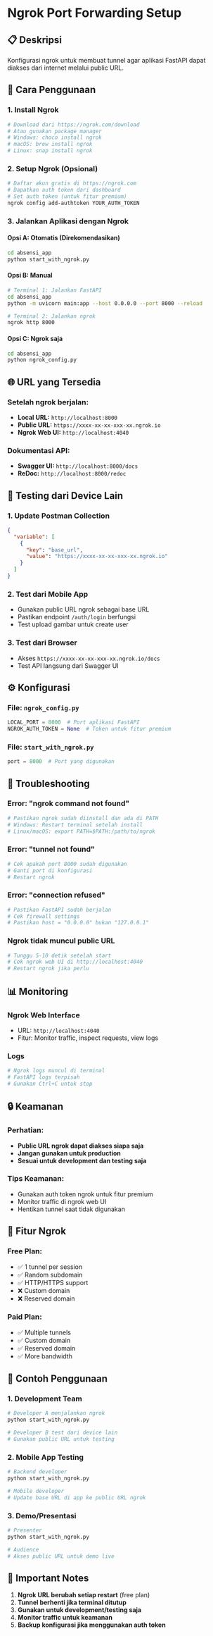 # Ngrok Port Forwarding Setup

## 📋 Deskripsi
Konfigurasi ngrok untuk membuat tunnel agar aplikasi FastAPI dapat diakses dari internet melalui public URL.

## 🚀 Cara Penggunaan

### 1. Install Ngrok
```bash
# Download dari https://ngrok.com/download
# Atau gunakan package manager
# Windows: choco install ngrok
# macOS: brew install ngrok
# Linux: snap install ngrok
```

### 2. Setup Ngrok (Opsional)
```bash
# Daftar akun gratis di https://ngrok.com
# Dapatkan auth token dari dashboard
# Set auth token (untuk fitur premium)
ngrok config add-authtoken YOUR_AUTH_TOKEN
```

### 3. Jalankan Aplikasi dengan Ngrok

#### Opsi A: Otomatis (Direkomendasikan)
```bash
cd absensi_app
python start_with_ngrok.py
```

#### Opsi B: Manual
```bash
# Terminal 1: Jalankan FastAPI
cd absensi_app
python -m uvicorn main:app --host 0.0.0.0 --port 8000 --reload

# Terminal 2: Jalankan ngrok
ngrok http 8000
```

#### Opsi C: Ngrok saja
```bash
cd absensi_app
python ngrok_config.py
```

## 🌐 URL yang Tersedia

### Setelah ngrok berjalan:
- **Local URL:** `http://localhost:8000`
- **Public URL:** `https://xxxx-xx-xx-xxx-xx.ngrok.io`
- **Ngrok Web UI:** `http://localhost:4040`

### Dokumentasi API:
- **Swagger UI:** `http://localhost:8000/docs`
- **ReDoc:** `http://localhost:8000/redoc`

## 📱 Testing dari Device Lain

### 1. Update Postman Collection
```json
{
  "variable": [
    {
      "key": "base_url",
      "value": "https://xxxx-xx-xx-xxx-xx.ngrok.io"
    }
  ]
}
```

### 2. Test dari Mobile App
- Gunakan public URL ngrok sebagai base URL
- Pastikan endpoint `/auth/login` berfungsi
- Test upload gambar untuk create user

### 3. Test dari Browser
- Akses `https://xxxx-xx-xx-xxx-xx.ngrok.io/docs`
- Test API langsung dari Swagger UI

## ⚙️ Konfigurasi

### File: `ngrok_config.py`
```python
LOCAL_PORT = 8000  # Port aplikasi FastAPI
NGROK_AUTH_TOKEN = None  # Token untuk fitur premium
```

### File: `start_with_ngrok.py`
```python
port = 8000  # Port yang digunakan
```

## 🔧 Troubleshooting

### Error: "ngrok command not found"
```bash
# Pastikan ngrok sudah diinstall dan ada di PATH
# Windows: Restart terminal setelah install
# Linux/macOS: export PATH=$PATH:/path/to/ngrok
```

### Error: "tunnel not found"
```bash
# Cek apakah port 8000 sudah digunakan
# Ganti port di konfigurasi
# Restart ngrok
```

### Error: "connection refused"
```bash
# Pastikan FastAPI sudah berjalan
# Cek firewall settings
# Pastikan host = "0.0.0.0" bukan "127.0.0.1"
```

### Ngrok tidak muncul public URL
```bash
# Tunggu 5-10 detik setelah start
# Cek ngrok web UI di http://localhost:4040
# Restart ngrok jika perlu
```

## 📊 Monitoring

### Ngrok Web Interface
- URL: `http://localhost:4040`
- Fitur: Monitor traffic, inspect requests, view logs

### Logs
```bash
# Ngrok logs muncul di terminal
# FastAPI logs terpisah
# Gunakan Ctrl+C untuk stop
```

## 🔒 Keamanan

### Perhatian:
- **Public URL ngrok dapat diakses siapa saja**
- **Jangan gunakan untuk production**
- **Sesuai untuk development dan testing saja**

### Tips Keamanan:
- Gunakan auth token ngrok untuk fitur premium
- Monitor traffic di ngrok web UI
- Hentikan tunnel saat tidak digunakan

## 🎯 Fitur Ngrok

### Free Plan:
- ✅ 1 tunnel per session
- ✅ Random subdomain
- ✅ HTTP/HTTPS support
- ❌ Custom domain
- ❌ Reserved domain

### Paid Plan:
- ✅ Multiple tunnels
- ✅ Custom domain
- ✅ Reserved domain
- ✅ More bandwidth

## 📝 Contoh Penggunaan

### 1. Development Team
```bash
# Developer A menjalankan ngrok
python start_with_ngrok.py

# Developer B test dari device lain
# Gunakan public URL untuk testing
```

### 2. Mobile App Testing
```bash
# Backend developer
python start_with_ngrok.py

# Mobile developer
# Update base URL di app ke public URL ngrok
```

### 3. Demo/Presentasi
```bash
# Presenter
python start_with_ngrok.py

# Audience
# Akses public URL untuk demo live
```

## 🚨 Important Notes

1. **Ngrok URL berubah setiap restart** (free plan)
2. **Tunnel berhenti jika terminal ditutup**
3. **Gunakan untuk development/testing saja**
4. **Monitor traffic untuk keamanan**
5. **Backup konfigurasi jika menggunakan auth token** 